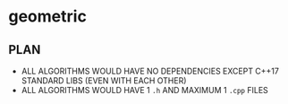 # geometric
## PLAN
- ALL ALGORITHMS WOULD HAVE NO DEPENDENCIES EXCEPT C++17 STANDARD LIBS (EVEN WITH EACH OTHER)
- ALL ALGORITHMS WOULD HAVE 1 `.h` AND MAXIMUM 1 `.cpp` FILES

